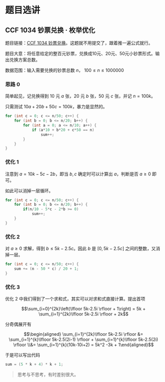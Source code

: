 # 题目选讲

## CCF 1034 钞票兑换 · 枚举优化

题目链接：[CCF 1034 钞票兑换](http://oj.noi.cn/oj/#main/show/1034)。这题就不用提交了，跟着推一遍公式就行。

题目大意：将任意给定的整百元钞票，兑换成10元、20元、50元小钞票形式。输出兑换方案总数。

数据范围：输入需要兑换的钞票总数 $n$， $100 \leqslant n \leqslant 1000000$

### 思路 0

简单起见，记兑换得到 $10$ 元 $a$ 张，$20$ 元 $b$ 张，$50$ 元 $c$ 张，并记 $n=100k$。

只需测试 $10a+20b+50c = 100k$，暴力是显然的。


```cpp
for (int c = 0; c <= n/50; c++) {
    for (int b = 0; b <= n/20; b++) {
        for (int a = 0; a <= n/10; a++) {
            if (a*10 + b*20 + c*50 == n)
                sum++;
        }
    }
}
```

### 优化 1

注意到 $a = 10k - 5c - 2b$，即当 $b,c$ 确定时可以计算出 $a$，判断是否 $a \geqslant 0$ 即可。

如此可以消掉一层循环。

```cpp
for (int c = 0; c <= n/50; c++) {
    for (int b = 0; b <= n/20; b++) {
        if(n/10 - 5*c - 2*b >= 0)
            sum++;
    }
}
```

### 优化 2

对 $a \geqslant 0$ 求解，得到 $b \leqslant 5k-2.5c$。因此 $b$ 是 $[0,5k-2.5c]$ 之间的整数，又消掉一层。

```cpp
for (int c = 0; c <= n/50; c++) {
    sum += (n - 50 * c) / 20 + 1;
}
```

### 优化 3

优化 2 中我们得到了一个求和式，其实可以对求和式直接计算。提出首项

$$\sum_{i=0}^{2k}\left(\lfloor 5k-2.5i \rfloor + 1\right) = 5k + \sum_{i=1}^{2k}\lfloor 5k-2.5i \rfloor + 2k$$

分奇偶展开有

$$\begin{aligned}
\sum_{i=1}^{2k}\lfloor 5k-2.5i \rfloor &= \sum_{i=1}^{k}\lfloor 5k-2.5(2i-1) \rfloor + \sum_{i=1}^{k}\lfloor 5k-2.5(2i) \rfloor \\&= \sum_{i=1}^{k}(10k-10i+2) = 5k^2 -3k + 1\end{aligned}$$

于是可以写出代码

```cpp
sum = (5 * k + 4) * k + 1;
```

> 思考与不思考，有时差别很大。
